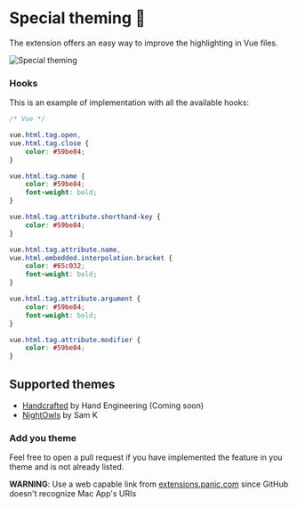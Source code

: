 # Special theming 🎨

The extension offers an easy way to improve the highlighting in Vue files.

![Special theming](https://raw.githubusercontent.com/tommasongr/nova-vue/master/Vue.novaextension/Images/docs-special_theming-01.png)

### Hooks

This is an example of implementation with all the available hooks:

```css
/* Vue */

vue.html.tag.open,
vue.html.tag.close {
    color: #59be84;
}

vue.html.tag.name {
    color: #59be84;
    font-weight: bold;
}

vue.html.tag.attribute.shorthand-key {
    color: #59be84;
}

vue.html.tag.attribute.name,
vue.html.embedded.interpolation.bracket {
    color: #65c032;
    font-weight: bold;
}

vue.html.tag.attribute.argument {
    color: #59be84;
    font-weight: bold;
}

vue.html.tag.attribute.modifier {
    color: #59be84;
}
```

## Supported themes

-   [Handcrafted](https://extensions.panic.com/extensions/handengineering/handengineering.Handcrafted/) by Hand Engineering (Coming soon)
-   [NightOwls](https://extensions.panic.com/extensions/samk/samk.NightOwls/) by Sam K

### Add you theme

Feel free to open a pull request if you have implemented the feature in you theme and is not already listed.

**WARNING**: Use a web capable link from [extensions.panic.com](https://extensions.panic.com) since GitHub doesn't recognize Mac App's URIs
